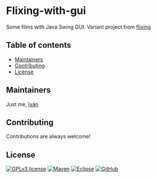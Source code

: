 # Flixing-with-gui

 Some films with Java Swing GUI. Variant project from [flixing](https://github.com/Ivan-Montes/flixing)
 
## Table of contents
 
- [Maintainers](#maintainers)
- [Contributing](#contributing)
- [License](#license)
 
 
## Maintainers

Just me, [Iván](https://github.com/Ivan-Montes)


## Contributing

Contributions are always welcome! 


## License

[![GPLv3 license](https://img.shields.io/badge/License-GPLv3-blue.svg)](https://choosealicense.com/licenses/gpl-3.0/)
[![Maven](https://badgen.net/badge/icon/maven?icon=maven&label)](https://https://maven.apache.org/)
[![Eclipse](https://badgen.net/badge/icon/eclipse?icon=eclipse&label)](https://https://eclipse.org/)
[![GitHub](https://badgen.net/badge/icon/github?icon=github&label)](https://github.com)
